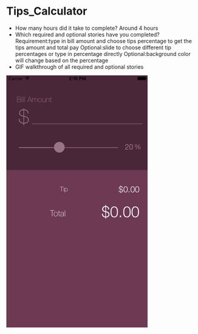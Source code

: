 Tips_Calculator
===============
* How many hours did it take to complete?
Around 4 hours
* Which required and optional stories have you completed?
Requirement:type in bill amount and choose tips percentage to get the tips amount and total pay
Optional:slide to choose different tip percentages or type in percentage directly
Optional:background color will change based on the percentage
* GIF walkthrough of all required and optional stories

![Demo](https://raw.githubusercontent.com/xixihalu/Tips_Calculator/master/Demo.gif)
